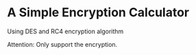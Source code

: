 # A Simple Encryption Calculator
Using DES and RC4 encryption algorithm

Attention: Only support the encryption. 
